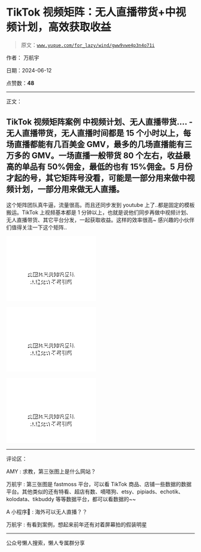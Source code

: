 # TikTok 视频矩阵：无人直播带货+中视频计划，高效获取收益

> 原文：[`www.yuque.com/for_lazy/wind/gww9vwe4p3n4o71i`](https://www.yuque.com/for_lazy/wind/gww9vwe4p3n4o71i)

作者： 万航宇

日期：2024-06-12

点赞数：**48**

* * *

正文：

TikTok 视频矩阵案例 中视频计划、无人直播带货.... -
无人直播带货，无人直播时间都是 15 个小时以上，每场直播都能有几百美金 GMV，最多的几场直播能有三万多的 GMV。一场直播一般带货 80 个左右，收益最高的单品有 50%佣金，最低的也有 15%佣金。5 月份才起的号，其它矩阵号没看，可能是一部分用来做中视频计划，一部分用来做无人直播。
-
这个矩阵团队真牛逼，流量很高。而且还同步发到 youtube 上了..都是固定的模板搬运。TikTok 上视频基本都是 1 分钟以上，也就是说他们同步再做中视频计划、无人直播带货、其它平台分发，一起获取收益。这样的效率很高~
感兴趣的小伙伴们值得关注一下这个矩阵..

![](img/5370d5babd4e3c8d47473ca249711223.png)

![](img/9d08dca00f95c21528707bac7cea2ebc.png)

![](img/ae348ff546703a79ade8b7d0d506c6de.png)

* * *

评论区：

AMY : 求教，第三张图上是什么网站？

万航宇 : 第三张图是 fastmoss 平台，可以看 TikTok 商品、店铺一些数据的数据平台。其他类似的还有特看、超店有数、嘀嗒狗、etsy、pipiads、echotik、kolodata、tikbuddy 等等数据平台，都可以看数据的~~

A 小程序 : 海外可以无人直播？？

万航宇 : 有看到案例，想起来前年还有对着屏幕拍的假装明星

* * *

公众号懒人搜索，懒人专属群分享